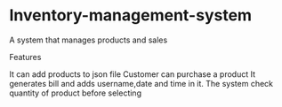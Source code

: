 # Inventory-management-system

A system that manages products and sales

Features

It can add products to json file Customer can purchase a product It generates bill and adds username,date and time in it. The system check quantity of product before selecting
